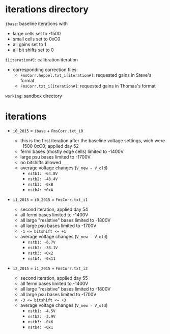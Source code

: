 iterations directory
====================

`ibase`: baseline iterations with
- large cells set to -1500
- small cells set to 0xC0
- all gains set to 1
- all bit shifts set to 0

`i[iteration#]`: calibration iteration
- corresponding correction files:
  - `FmsCorr.heppel.txt_i[iteration#]`: requested gains in Steve's format
  - `FmsCorr.txt_i[iteration#]`: requested gains in Thomas's format

`working`: sandbox directory

iterations
==========
- `i0_2015` = `ibase` + `FmsCorr.txt_i0`
  - this is the first iteration after the baseline voltage settings, 
    wich were -1500 0xC0; applied day 52
  - fermi bases (mostly edge cells) limited to -1400V
  - large psu bases limited to -1700V
  - no bitshifts allowed
  - average voltage changes (`V_new - V_old`)
    - `nstb1: -64.8V`
    - `nstb2: -48.4V`
    - `nstb3: -0xB`
    - `nstb4: +0xA`

- `i1_2015` = `i0_2015` + `FmsCorr.txt_i1`
  - second iteration, applied day 54
  - all fermi bases limited to -1400V
  - all large "resistive" bases limited to -1800V
  - all large psu bases limited to -1700V
  - `-1 <= bitshift <= +1`
  - average voltage changes (`V_new - V_old`)
    - `nstb1: -6.7V`
    - `nstb2: -38.1V`
    - `nstb3: +0x2`
    - `nstb4: -0x11`

- `i2_2015` = `i1_2015` + `FmsCorr.txt_i2`
  - second iteration, applied day 55
  - all fermi bases limited to -1400V
  - all large "resistive" bases limited to -1800V
  - all large psu bases limited to -1700V
  - `-3 <= bitshift <= +3`
  - average voltage changes (`V_new - V_old`)
    - `nstb1: -4.5V`
    - `nstb2: -3.9V`
    - `nstb3: -0x6`
    - `nstb4: +0x1`

